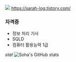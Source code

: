 <a href="https://sarah-log.tistory.com/" target="_blank">

<!-- 티스토리 링크-->
<img src="https://img.shields.io/badge/Tistory-000000?style=flat-square&logo=Tistory&logoColor=#000000"/></a>  <https://sarah-log.tistory.com/>   
   
<!-- 자격증 -->
### 자격증
- 정보 처리 기사
- SQLD
- 컴퓨터 활용능력 1급   
   
<!-- stat -->
*stat*
![Soha's GitHub stats](https://github-readme-stats.vercel.app/api?username=jeongsoha&show_icons=true&theme=shadow_green)




<!--
**jeongsoha/jeongsoha** is a ✨ _special_ ✨ repository because its `README.md` (this file) appears on your GitHub profile.

Here are some ideas to get you started:

- 🔭 I’m currently working on ...
- 🌱 I’m currently learning ...
- 👯 I’m looking to collaborate on ...
- 🤔 I’m looking for help with ...
- 💬 Ask me about ...
- 📫 How to reach me: ...
- 😄 Pronouns: ...
- ⚡ Fun fact: ...
-->
